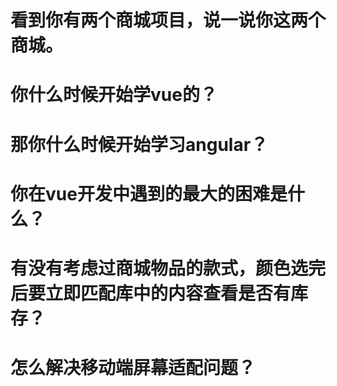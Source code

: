 
# 看到你有两个商城项目，说一说你这两个商城。

# 你什么时候开始学vue的？

# 那你什么时候开始学习angular？

# 你在vue开发中遇到的最大的困难是什么？

# 有没有考虑过商城物品的款式，颜色选完后要立即匹配库中的内容查看是否有库存？

# 怎么解决移动端屏幕适配问题？
